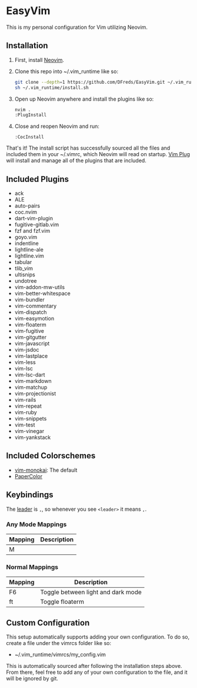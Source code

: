 # EasyVim

This is my personal configuration for Vim utilizing Neovim.

## Installation

1. First, install [Neovim](https://github.com/neovim/neovim/wiki/Installing-Neovim).

1. Clone this repo into ~/.vim_runtime like so:

    ```bash
    git clone --depth=1 https://github.com/DFreds/EasyVim.git ~/.vim_runtime
    sh ~/.vim_runtime/install.sh
    ```

1. Open up Neovim anywhere and install the plugins like so:

   ```bash
   nvim .
   :PlugInstall
   ```

1. Close and reopen Neovim and run:

   ```vim
   :CocInstall
   ```

That's it! The install script has successfully sourced all the files and included them in your ~/.vimrc, which Neovim will read on startup. [Vim Plug](https://github.com/junegunn/vim-plug) will install and manage all of the plugins that are included.

## Included Plugins

* ack
* ALE
* auto-pairs
* coc.nvim
* dart-vim-plugin
* fugitive-gitlab.vim
* fzf and fzf.vim
* goyo.vim
* indentline
* lightline-ale
* lightline.vim
* tabular
* tlib_vim
* ultisnips
* undotree
* vim-addon-mw-utils
* vim-better-whitespace
* vim-bundler
* vim-commentary
* vim-dispatch
* vim-easymotion
* vim-floaterm
* vim-fugitive
* vim-gitgutter
* vim-javascript
* vim-jsdoc
* vim-lastplace
* vim-less
* vim-lsc
* vim-lsc-dart
* vim-markdown
* vim-matchup
* vim-projectionist
* vim-rails
* vim-repeat
* vim-ruby
* vim-snippets
* vim-test
* vim-vinegar
* vim-yankstack

## Included Colorschemes

* [vim-monokai](https://github.com/crusoexia/vim-monokai): The default
* [PaperColor](https://github.com/NLKNguyen/papercolor-theme)

## Keybindings

The [leader](http://learnvimscriptthehardway.stevelosh.com/chapters/06.html#leader) is `,`, so whenever you see `<leader>` it means `,`.

### Any Mode Mappings

| Mapping | Description                        |
| ---     | ---                                |
| M

### Normal Mappings

| Mapping    | Description                        |
| ---        | ---                                |
| F6         | Toggle between light and dark mode |
| <leader>ft | Toggle floaterm                    |

## Custom Configuration

This setup automatically supports adding your own configuration. To do so, create a file under the vimrcs folder like so:

* ~/.vim_runtime/vimrcs/my_config.vim

This is automatically sourced after following the installation steps above. From there, feel free to add any of your own configuration to the file, and it will be ignored by git.
